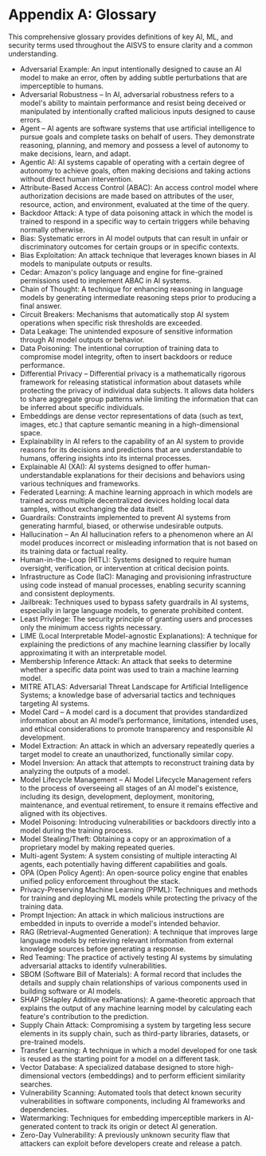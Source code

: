 # Appendix A: Glossary

This comprehensive glossary provides definitions of key AI, ML, and security terms used throughout the AISVS to ensure clarity and a common understanding.

* Adversarial Example: An input intentionally designed to cause an AI model to make an error, often by adding subtle perturbations that are imperceptible to humans.
  ​
* Adversarial Robustness – In AI, adversarial robustness refers to a model's ability to maintain performance and resist being deceived or manipulated by intentionally crafted malicious inputs designed to cause errors.
  ​
* Agent – AI agents are software systems that use artificial intelligence to pursue goals and complete tasks on behalf of users. They demonstrate reasoning, planning, and memory and possess a level of autonomy to make decisions, learn, and adapt.
  ​
* Agentic AI: AI systems capable of operating with a certain degree of autonomy to achieve goals, often making decisions and taking actions without direct human intervention.
  ​
* Attribute-Based Access Control (ABAC): An access control model where authorization decisions are made based on attributes of the user, resource, action, and environment, evaluated at the time of the query.
  ​
* Backdoor Attack: A type of data poisoning attack in which the model is trained to respond in a specific way to certain triggers while behaving normally otherwise.
  ​
* Bias: Systematic errors in AI model outputs that can result in unfair or discriminatory outcomes for certain groups or in specific contexts.
  ​
* Bias Exploitation: An attack technique that leverages known biases in AI models to manipulate outputs or results.
  ​
* Cedar: Amazon's policy language and engine for fine-grained permissions used to implement ABAC in AI systems.
  ​
* Chain of Thought: A technique for enhancing reasoning in language models by generating intermediate reasoning steps prior to producing a final answer.
  ​
* Circuit Breakers: Mechanisms that automatically stop AI system operations when specific risk thresholds are exceeded.
  ​
* Data Leakage: The unintended exposure of sensitive information through AI model outputs or behavior.
  ​
* Data Poisoning: The intentional corruption of training data to compromise model integrity, often to insert backdoors or reduce performance.
  ​
* Differential Privacy – Differential privacy is a mathematically rigorous framework for releasing statistical information about datasets while protecting the privacy of individual data subjects. It allows data holders to share aggregate group patterns while limiting the information that can be inferred about specific individuals.
  ​
* Embeddings are dense vector representations of data (such as text, images, etc.) that capture semantic meaning in a high-dimensional space.
  ​
* Explainability in AI refers to the capability of an AI system to provide reasons for its decisions and predictions that are understandable to humans, offering insights into its internal processes.
  ​
* Explainable AI (XAI): AI systems designed to offer human-understandable explanations for their decisions and behaviors using various techniques and frameworks.
  ​
* Federated Learning: A machine learning approach in which models are trained across multiple decentralized devices holding local data samples, without exchanging the data itself.
  ​
* Guardrails: Constraints implemented to prevent AI systems from generating harmful, biased, or otherwise undesirable outputs.
  ​
* Hallucination – An AI hallucination refers to a phenomenon where an AI model produces incorrect or misleading information that is not based on its training data or factual reality.
  ​
* Human-in-the-Loop (HITL): Systems designed to require human oversight, verification, or intervention at critical decision points.
  ​
* Infrastructure as Code (IaC): Managing and provisioning infrastructure using code instead of manual processes, enabling security scanning and consistent deployments.
  ​
* Jailbreak: Techniques used to bypass safety guardrails in AI systems, especially in large language models, to generate prohibited content.
  ​
* Least Privilege: The security principle of granting users and processes only the minimum access rights necessary.
  ​
* LIME (Local Interpretable Model-agnostic Explanations): A technique for explaining the predictions of any machine learning classifier by locally approximating it with an interpretable model.
  ​
* Membership Inference Attack: An attack that seeks to determine whether a specific data point was used to train a machine learning model.
  ​
* MITRE ATLAS: Adversarial Threat Landscape for Artificial Intelligence Systems; a knowledge base of adversarial tactics and techniques targeting AI systems.
  ​
* Model Card – A model card is a document that provides standardized information about an AI model’s performance, limitations, intended uses, and ethical considerations to promote transparency and responsible AI development.
  ​
* Model Extraction: An attack in which an adversary repeatedly queries a target model to create an unauthorized, functionally similar copy.
  ​
* Model Inversion: An attack that attempts to reconstruct training data by analyzing the outputs of a model.
  ​
* Model Lifecycle Management – AI Model Lifecycle Management refers to the process of overseeing all stages of an AI model's existence, including its design, development, deployment, monitoring, maintenance, and eventual retirement, to ensure it remains effective and aligned with its objectives.
  ​
* Model Poisoning: Introducing vulnerabilities or backdoors directly into a model during the training process.
  ​
* Model Stealing/Theft: Obtaining a copy or an approximation of a proprietary model by making repeated queries.
  ​
* Multi-agent System: A system consisting of multiple interacting AI agents, each potentially having different capabilities and goals.
  ​
* OPA (Open Policy Agent): An open-source policy engine that enables unified policy enforcement throughout the stack.
  ​
* Privacy-Preserving Machine Learning (PPML): Techniques and methods for training and deploying ML models while protecting the privacy of the training data.
  ​
* Prompt Injection: An attack in which malicious instructions are embedded in inputs to override a model's intended behavior.
  ​
* RAG (Retrieval-Augmented Generation): A technique that improves large language models by retrieving relevant information from external knowledge sources before generating a response.
  ​
* Red Teaming: The practice of actively testing AI systems by simulating adversarial attacks to identify vulnerabilities.
  ​
* SBOM (Software Bill of Materials): A formal record that includes the details and supply chain relationships of various components used in building software or AI models.
  ​
* SHAP (SHapley Additive exPlanations): A game-theoretic approach that explains the output of any machine learning model by calculating each feature's contribution to the prediction.
  ​
* Supply Chain Attack: Compromising a system by targeting less secure elements in its supply chain, such as third-party libraries, datasets, or pre-trained models.
  ​
* Transfer Learning: A technique in which a model developed for one task is reused as the starting point for a model on a different task.
  ​
* Vector Database: A specialized database designed to store high-dimensional vectors (embeddings) and to perform efficient similarity searches.
  ​
* Vulnerability Scanning: Automated tools that detect known security vulnerabilities in software components, including AI frameworks and dependencies.
  ​
* Watermarking: Techniques for embedding imperceptible markers in AI-generated content to track its origin or detect AI generation.
  ​
* Zero-Day Vulnerability: A previously unknown security flaw that attackers can exploit before developers create and release a patch.

